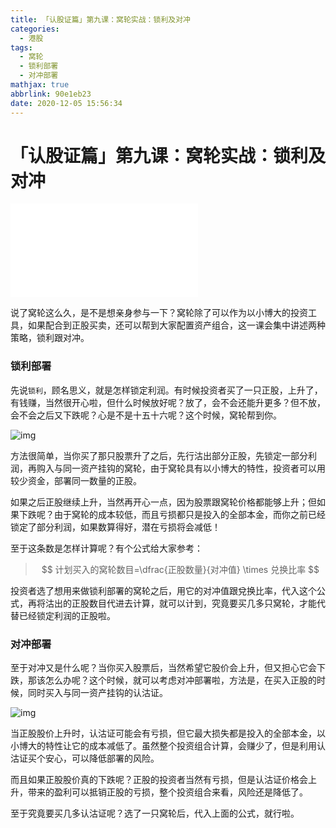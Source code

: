 ```yaml
---
title: 「认股证篇」第九课：窝轮实战：锁利及对冲
categories:
  - 港股
tags:
  - 窝轮
  - 锁利部署
  - 对冲部署
mathjax: true
abbrlink: 90e1eb23
date: 2020-12-05 15:56:34
---
```


# 「认股证篇」第九课：窝轮实战：锁利及对冲

<div class="bilibili">
    <iframe src="//player.bilibili.com/player.html?aid=798074207&bvid=BV16y4y1S7ow&cid=263132072&page=1" scrolling="no" border="0" frameborder="no" framespacing="0" allowfullscreen="true"> </iframe>
</div>

说了窝轮这么久，是不是想亲身参与一下？窝轮除了可以作为以小博大的投资工具，如果配合到正股买卖，还可以帮到大家配置资产组合，这一课会集中讲述两种策略，锁利跟对冲。

### 锁利部署

先说`锁利`，顾名思义，就是怎样锁定利润。有时候投资者买了一只正股，上升了，有钱赚，当然很开心啦，但什么时候放好呢？放了，会不会还能升更多？但不放，会不会之后又下跌呢？心是不是十五十六呢？这个时候，窝轮帮到你。

![img](https://cdn.jsdelivr.net/gh/baodongfan/baodongfan.github.io/posts/90e1eb23/1.png)

方法很简单，当你买了那只股票升了之后，先行沽出部分正股，先锁定一部分利润，再购入与同一资产挂钩的窝轮，由于窝轮具有以小博大的特性，投资者可以用较少资金，部署同一数量的正股。

如果之后正股继续上升，当然再开心一点，因为股票跟窝轮价格都能够上升；但如果下跌呢？由于窝轮的成本较低，而且亏损都只是投入的全部本金，而你之前已经锁定了部分利润，如果数算得好，潜在亏损将会减低！

至于这条数是怎样计算呢？有个公式给大家参考：
> $$
计划买入的窝轮数目=\dfrac{正股数量}{对冲值} \times 兑换比率
$$
 

投资者选了想用来做锁利部署的窝轮之后，用它的对冲值跟兌换比率，代入这个公式，再将沽出的正股数目代进去计算，就可以计到，究竟要买几多只窝轮，才能代替已经锁定利润的正股啦。

### 对冲部署

至于对冲又是什么呢？当你买入股票后，当然希望它股价会上升，但又担心它会下跌，那该怎么办呢？这个时候，就可以考虑对冲部署啦，方法是，在买入正股的时候，同时买入与同一资产挂钩的认沽证。

![img](https://cdn.jsdelivr.net/gh/baodongfan/baodongfan.github.io/posts/90e1eb23/2.jpg)

当正股股价上升时，认沽证可能会有亏损，但它最大损失都是投入的全部本金，以小博大的特性让它的成本减低了。虽然整个投资组合计算，会赚少了，但是利用认沽证买个安心，可以降低部署的风险。

而且如果正股股价真的下跌呢？正股的投资者当然有亏损，但是认沽证价格会上升，带来的盈利可以抵销正股的亏损，整个投资组合来看，风险还是降低了。

至于究竟要买几多认沽证呢？选了一只窝轮后，代入上面的公式，就行啦。

